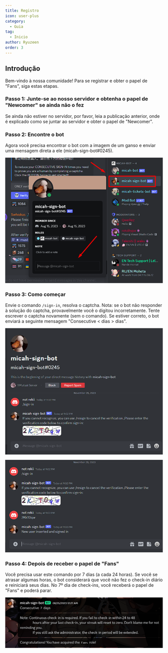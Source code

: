 ```yaml
---
title: Registro
icon: user-plus
category:
  - Guia
tag:
  - Inicio
author: Ryuzeen
order: 3
---
```


## Introdução

Bem-vindo à nossa comunidade! Para se registrar e obter o papel de "Fans", siga estas etapas.

### Passo 1: Junte-se ao nosso servidor e obtenha o papel de "Newcomer" se ainda não o fez

Se ainda não estiver no servidor, por favor, leia a publicação anterior, onde é explicado como se juntar ao servidor e obter o papel de "Newcomer".

### Passo 2: Encontre o bot

Agora você precisa encontrar o bot com a imagem de um ganso e enviar uma mensagem direta a ele (micah-sign-bot#0245).

![Sign-in](/assets/images/docs/202312/signin1.png)

### Passo 3: Como começar

Envie o comando `/sign-in`, resolva o captcha. Nota: se o bot não responder à solução do captcha, provavelmente você o digitou incorretamente. Tente escrever o captcha novamente (sem o comando). Se estiver correto, o bot enviará a seguinte mensagem "Consecutive < dias > dias".

![Sign-in](/assets/images/docs/202312/signin2.png)

![Sign-in](/assets/images/docs/202312/signin3.png)

### Passo 4: Depois de receber o papel de "Fans"

Você precisa usar este comando por 7 dias (a cada 24 horas). Se você se atrasar algumas horas, o bot considerará que você não fez o check-in diário e reiniciará seus dias. No 7º dia de check-ins, você receberá o papel de "Fans" e poderá parar.

![Sign-in](/assets/images/docs/202312/signin4.png)
